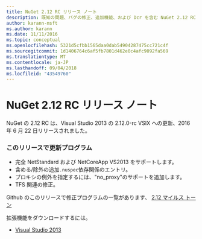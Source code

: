 ```yaml
---
title: NuGet 2.12 RC リリース ノート
description: 既知の問題、バグの修正、追加機能、および Dcr を含む NuGet 2.12 RC のリリース ノート。
author: karann-msft
ms.author: karann
ms.date: 11/11/2016
ms.topic: conceptual
ms.openlocfilehash: 5321d5cfbb1565daa0dab54904287475cc721c4f
ms.sourcegitcommit: 1d1406764c6af5fb7801d462e0c4afc9092fa569
ms.translationtype: MT
ms.contentlocale: ja-JP
ms.lasthandoff: 09/04/2018
ms.locfileid: "43549760"
---
```

# <a name="nuget-212-rc-release-notes"></a>NuGet 2.12 RC リリース ノート

NuGet の 2.12 RC は、Visual Studio 2013 の 2.12.0-rc VSIX への更新、2016 年 6 月 22 日リリースされました。

### <a name="updates-in-this-release"></a>このリリースで更新プログラム

* 完全 NetStandard および NetCoreApp VS2013 をサポートします。
* 含める/除外の追加`.nuspec`依存関係のエントリ。
* プロキシの例外を指定するには、"no_proxy"のサポートを追加します。
* TFS 関連の修正。

Github のこのリリースで修正プログラムの一覧があります、 [2.12 マイルス トーン](https://github.com/NuGet/Home/issues?q=milestone%3A2.12+is%3Aclosed)

拡張機能をダウンロードするには。

* [Visual Studio 2013](https://dist.nuget.org/visualstudio-2013-vsix/v2.12.0-rc/NuGet.Tools.vsix)
